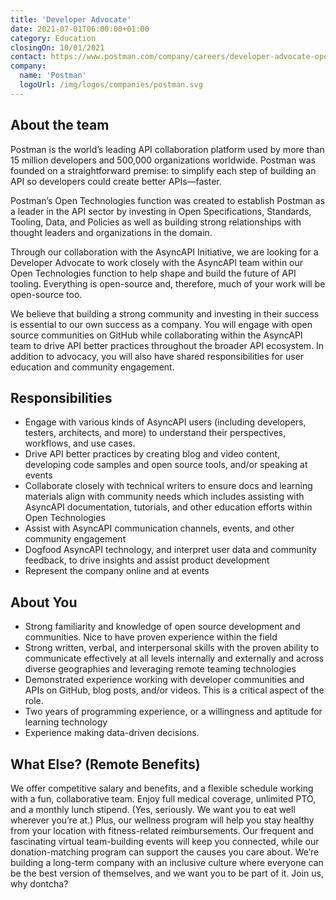 ```yaml
---
title: 'Developer Advocate'
date: 2021-07-01T06:00:00+01:00
category: Education
closingOn: 10/01/2021
contact: https://www.postman.com/company/careers/developer-advocate-open-technologies-4360218003/
company: 
  name: 'Postman'
  logoUrl: /img/logos/companies/postman.svg
---
```


## About the team

Postman is the world’s leading API collaboration platform used by more than 15 million developers and 500,000 organizations worldwide. Postman was founded on a straightforward premise: to simplify each step of building an API so developers could create better APIs—faster.

Postman’s Open Technologies function was created to establish Postman as a leader in the API sector by investing in Open Specifications, Standards, Tooling, Data, and Policies as well as building strong relationships with thought leaders and organizations in the domain.

Through our collaboration with the AsyncAPI Initiative, we are looking for a Developer Advocate to work closely with the AsyncAPI team within our Open Technologies function to help shape and build the future of API tooling. Everything is open-source and, therefore, much of your work will be open-source too.

We believe that building a strong community and investing in their success is essential to our own success as a company. You will engage with open source communities on GitHub while collaborating within the AsyncAPI team to drive API better practices throughout the broader API ecosystem. In addition to advocacy, you will also have shared responsibilities for user education and community engagement.

## Responsibilities

- Engage with various kinds of AsyncAPI users (including developers, testers, architects, and more) to understand their perspectives, workflows, and use cases.
- Drive API better practices by creating blog and video content, developing code samples and open source tools, and/or speaking at events
- Collaborate closely with technical writers to ensure docs and learning materials align with community needs which includes assisting with AsyncAPI documentation, tutorials, and other education efforts within Open Technologies
- Assist with AsyncAPI communication channels, events, and other community engagement 
- Dogfood AsyncAPI technology, and interpret user data and community feedback, to drive insights and assist product development
- Represent the company online and at events


## About You
- Strong familiarity and knowledge of open source development and communities. Nice to have proven experience within the field
- Strong written, verbal, and interpersonal skills with the proven ability to communicate effectively at all levels internally and externally and across diverse geographies and leveraging remote teaming technologies
- Demonstrated experience working with developer communities and APIs on GitHub, blog posts, and/or videos. This is a critical aspect of the role. 
- Two years of programming experience, or a willingness and aptitude for learning technology
- Experience making data-driven decisions.

## What Else? (Remote Benefits)

We offer competitive salary and benefits, and a flexible schedule working with a fun, collaborative team. Enjoy full medical coverage, unlimited PTO, and a monthly lunch stipend. (Yes, seriously. We want you to eat well wherever you’re at.) Plus, our wellness program will help you stay healthy from your location with fitness-related reimbursements. Our frequent and fascinating virtual team-building events will keep you connected, while our donation-matching program can support the causes you care about. We’re building a long-term company with an inclusive culture where everyone can be the best version of themselves, and we want you to be part of it. Join us, why dontcha?